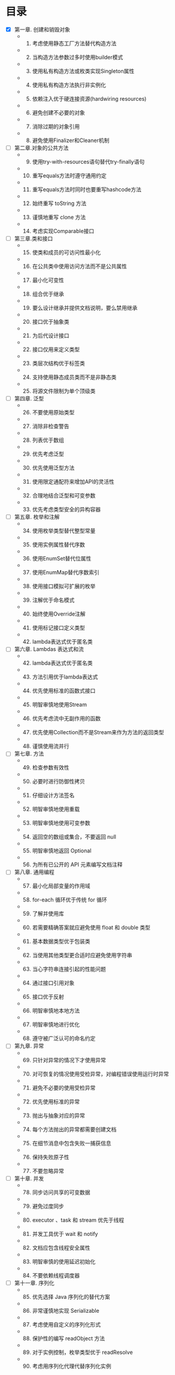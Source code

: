 # 目录

* [x] 第一章. 创建和销毁对象
  * 01. 考虑使用静态工厂方法替代构造方法
  * 02. 当构造方法参数过多时使用builder模式
  * 03. 使用私有构造方法或枚类实现Singleton属性
  * 04. 使用私有构造方法执行非实例化
  * 05. 依赖注入优于硬连接资源\(hardwiring resources\)
  * 06. 避免创建不必要的对象
  * 07. 消除过期的对象引用
  * 08. 避免使用Finalizer和Cleaner机制
* [ ] 第二章.对象的公共方法
  * 09. 使用try-with-resources语句替代try-finally语句
  * 10. 重写equals方法时遵守通用约定
  * 11. 重写equals方法时同时也要重写hashcode方法
  * 12. 始终重写 toString 方法
  * 13. 谨慎地重写 clone 方法
  * 14. 考虑实现Comparable接口
* [ ] 第三章.类和接口
  * 15. 使类和成员的可访问性最小化
  * 16. 在公共类中使用访问方法而不是公共属性
  * 17. 最小化可变性
  * 18. 组合优于继承
  * 19. 要么设计继承并提供文档说明，要么禁用继承
  * 20. 接口优于抽象类
  * 21. 为后代设计接口
  * 22. 接口仅用来定义类型
  * 23. 类层次结构优于标签类
  * 24. 支持使用静态成员类而不是非静态类
  * 25. 将源文件限制为单个顶级类
* [ ] 第四章. 泛型
  * 26. 不要使用原始类型
  * 27. 消除非检查警告
  * 28. 列表优于数组
  * 29. 优先考虑泛型
  * 30. 优先使用泛型方法
  * 31. 使用限定通配符来增加API的灵活性
  * 32. 合理地结合泛型和可变参数
  * 33. 优先考虑类型安全的异构容器
* [ ] 第五章. 枚举和注解
  * 34. 使用枚举类型替代整型常量
  * 35. 使用实例属性替代序数
  * 36. 使用EnumSet替代位属性
  * 37. 使用EnumMap替代序数索引
  * 38. 使用接口模拟可扩展的枚举
  * 39. 注解优于命名模式
  * 40. 始终使用Override注解
  * 41. 使用标记接口定义类型
  * 42. lambda表达式优于匿名类
* [ ] 第六章. Lambdas 表达式和流
  * 42. lambda表达式优于匿名类
  * 43. 方法引用优于lambda表达式
  * 44. 优先使用标准的函数式接口
  * 45. 明智审慎地使用Stream
  * 46. 优先考虑流中无副作用的函数
  * 47. 优先使用Collection而不是Stream来作为方法的返回类型
  * 48. 谨慎使用流并行
* [ ] 第七章. 方法
  * 49. 检查参数有效性
  * 50. 必要时进行防御性拷贝
  * 51. 仔细设计方法签名
  * 52. 明智审慎地使用重载
  * 53. 明智审慎地使用可变参数
  * 54. 返回空的数组或集合，不要返回 null
  * 55. 明智审慎地返回 Optional
  * 56. 为所有已公开的 API 元素编写文档注释
* [ ] 第八章. 通用编程
  * 57. 最小化局部变量的作用域
  * 58. for-each 循环优于传统 for 循环
  * 59. 了解并使用库
  * 60. 若需要精确答案就应避免使用 float 和 double 类型
  * 61. 基本数据类型优于包装类
  * 62. 当使用其他类型更合适时应避免使用字符串
  * 63. 当心字符串连接引起的性能问题
  * 64. 通过接口引用对象
  * 65. 接口优于反射
  * 66. 明智审慎地本地方法
  * 67. 明智审慎地进行优化
  * 68. 遵守被广泛认可的命名约定
* [ ] 第九章. 异常
  * 69. 只针对异常的情况下才使用异常
  * 70. 对可恢复的情况使用受检异常，对编程错误使用运行时异常
  * 71. 避免不必要的使用受检异常
  * 72. 优先使用标准的异常
  * 73. 抛出与抽象对应的异常
  * 74. 每个方法抛出的异常都需要创建文档
  * 75. 在细节消息中包含失败一捕获信息
  * 76. 保持失败原子性
  * 77. 不要忽略异常
* [ ] 第十章. 并发
  * 78. 同步访问共享的可变数据
  * 79. 避免过度同步
  * 80. executor 、task 和 stream 优先于线程
  * 81. 并发工具优于 wait 和 notify
  * 82. 文档应包含线程安全属性
  * 83. 明智审慎的使用延迟初始化
  * 84. 不要依赖线程调度器
* [ ] 第十一章. 序列化
  * 85. 优先选择 Java 序列化的替代方案
  * 86. 非常谨慎地实现 Serializable
  * 87. 考虑使用自定义的序列化形式
  * 88. 保护性的编写 readObject 方法
  * 89. 对于实例控制，枚举类型优于 readResolve
  * 90. 考虑用序列化代理代替序列化实例

